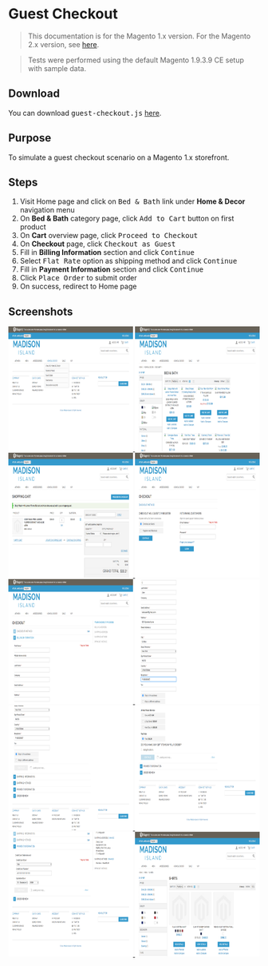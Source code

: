 # Guest Checkout

<blockquote>This documentation is for the Magento 1.x version. For the Magento 2.x version, see <a href="https://nickolasburr.github.io/magento/extensions/2.x/testlivecheckout/latest">here</a>.</blockquote>
<blockquote>Tests were performed using the default Magento 1.9.3.9 CE setup with sample data.</blockquote>

## Download

You can download <tt>guest-checkout.js</tt> [here](https://nickolasburr.github.io/magento/extensions/1.x/testlivecheckout/puppeteer/scripts/guest-checkout.js).

## Purpose

To simulate a guest checkout scenario on a Magento 1.x storefront.

## Steps

1. Visit Home page and click on <tt>Bed & Bath</tt> link under __Home & Decor__ navigation menu
2. On __Bed & Bath__ category page, click <tt>Add to Cart</tt> button on first product
3. On __Cart__ overview page, click <tt>Proceed to Checkout</tt>
4. On __Checkout__ page, click <tt>Checkout as Guest</tt>
5. Fill in __Billing Information__ section and click <tt>Continue</tt>
6. Select <tt>Flat Rate</tt> option as shipping method and click <tt>Continue</tt>
7. Fill in __Payment Information__ section and click <tt>Continue</tt>
8. Click <tt>Place Order</tt> to submit order
9. On success, redirect to Home page

## Screenshots

<a href="/magento/extensions/1.x/testlivecheckout/puppeteer/images/guest-checkout/step-01.png">
  <img src="/magento/extensions/1.x/testlivecheckout/puppeteer/images/guest-checkout/step-01.png" alt="Step One" height="250" width="250">
</a>
<a href="/magento/extensions/1.x/testlivecheckout/puppeteer/images/guest-checkout/step-02.png">
  <img src="/magento/extensions/1.x/testlivecheckout/puppeteer/images/guest-checkout/step-02.png" alt="Step Two" height="250" width="250">
</a>
<a href="/magento/extensions/1.x/testlivecheckout/puppeteer/images/guest-checkout/step-03.png">
  <img src="/magento/extensions/1.x/testlivecheckout/puppeteer/images/guest-checkout/step-03.png" alt="Step Three" height="250" width="250">
</a>
<a href="/magento/extensions/1.x/testlivecheckout/puppeteer/images/guest-checkout/step-04.png">
  <img src="/magento/extensions/1.x/testlivecheckout/puppeteer/images/guest-checkout/step-04.png" alt="Step Four" height="250" width="250">
</a>
<a href="/magento/extensions/1.x/testlivecheckout/puppeteer/images/guest-checkout/step-05.png">
  <img src="/magento/extensions/1.x/testlivecheckout/puppeteer/images/guest-checkout/step-05.png" alt="Step Five" height="250" width="250">
</a>
<a href="/magento/extensions/1.x/testlivecheckout/puppeteer/images/guest-checkout/step-06.png">
  <img src="/magento/extensions/1.x/testlivecheckout/puppeteer/images/guest-checkout/step-06.png" alt="Step Six" height="250" width="250">
</a>
<a href="/magento/extensions/1.x/testlivecheckout/puppeteer/images/guest-checkout/step-07.png">
  <img src="/magento/extensions/1.x/testlivecheckout/puppeteer/images/guest-checkout/step-07.png" alt="Step Seven" height="250" width="250">
</a>
<a href="/magento/extensions/1.x/testlivecheckout/puppeteer/images/guest-checkout/step-08.png">
  <img src="/magento/extensions/1.x/testlivecheckout/puppeteer/images/guest-checkout/step-08.png" alt="Step Eight" height="250" width="250">
</a>
<a href="/magento/extensions/1.x/testlivecheckout/puppeteer/images/guest-checkout/step-09.png">
  <img src="/magento/extensions/1.x/testlivecheckout/puppeteer/images/guest-checkout/step-09.png" alt="Step Nine" height="250" width="250">
</a>
<a href="/magento/extensions/1.x/testlivecheckout/puppeteer/images/guest-checkout/step-10.png">
  <img src="/magento/extensions/1.x/testlivecheckout/puppeteer/images/guest-checkout/step-10.png" alt="Step Ten" height="250" width="250">
</a>
